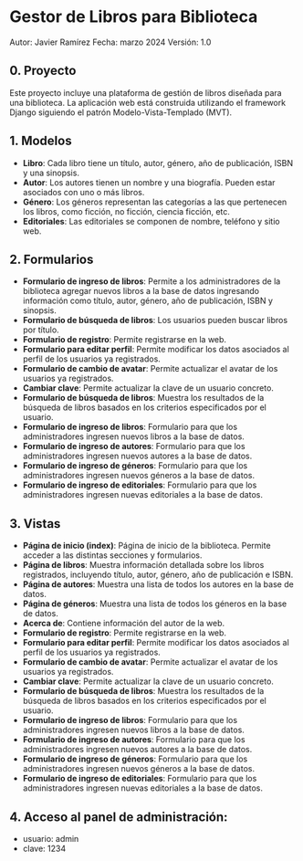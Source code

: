 # Gestor de Libros para Biblioteca

Autor: Javier Ramírez
Fecha: marzo 2024
Versión: 1.0

## 0. Proyecto

Este proyecto incluye una plataforma de gestión de libros diseñada para una biblioteca. La aplicación web está construida utilizando el framework Django siguiendo el patrón Modelo-Vista-Templado (MVT).

## 1. Modelos

- **Libro**: Cada libro tiene un título, autor, género, año de publicación, ISBN y una sinopsis.
- **Autor**: Los autores tienen un nombre y una biografía. Pueden estar asociados con uno o más libros.
- **Género**: Los géneros representan las categorías a las que pertenecen los libros, como ficción, no ficción, ciencia ficción, etc.
- **Editoriales**: Las editoriales se componen de nombre, teléfono y sitio web.

## 2. Formularios

- **Formulario de ingreso de libros**: Permite a los administradores de la biblioteca agregar nuevos libros a la base de datos ingresando información como título, autor, género, año de publicación, ISBN y sinopsis.
- **Formulario de búsqueda de libros**: Los usuarios pueden buscar libros por título.
- **Formulario de registro**: Permite registrarse en la web. 
- **Formulario para editar perfil**: Permite modificar los datos asociados al perfil de los usuarios ya registrados. 
- **Formulario de cambio de avatar**: Permite actualizar el avatar de los usuarios ya registrados. 
- **Cambiar clave**: Permite actualizar la clave de un usuario concreto.
- **Formulario de búsqueda de libros**: Muestra los resultados de la búsqueda de libros basados en los criterios especificados por el usuario.
- **Formulario de ingreso de libros**: Formulario para que los administradores ingresen nuevos libros a la base de datos.
- **Formulario de ingreso de autores**: Formulario para que los administradores ingresen nuevos autores a la base de datos.
- **Formulario de ingreso de géneros**: Formulario para que los administradores ingresen nuevos géneros a la base de datos.
- **Formulario de ingreso de editoriales**: Formulario para que los administradores ingresen nuevas editoriales a la base de datos.

## 3. Vistas

- **Página de inicio (index)**: Página de inicio de la biblioteca. Permite acceder a las distintas secciones y formularios.
- **Página de libros**: Muestra información detallada sobre los libros registrados, incluyendo título, autor, género, año de publicación e ISBN.
- **Página de autores**: Muestra una lista de todos los autores en la base de datos.
- **Página de géneros**: Muestra una lista de todos los géneros en la base de datos.
- **Acerca de**: Contiene información del autor de la web.
- **Formulario de registro**: Permite registrarse en la web. 
- **Formulario para editar perfil**: Permite modificar los datos asociados al perfil de los usuarios ya registrados. 
- **Formulario de cambio de avatar**: Permite actualizar el avatar de los usuarios ya registrados. 
- **Cambiar clave**: Permite actualizar la clave de un usuario concreto.
- **Formulario de búsqueda de libros**: Muestra los resultados de la búsqueda de libros basados en los criterios especificados por el usuario.
- **Formulario de ingreso de libros**: Formulario para que los administradores ingresen nuevos libros a la base de datos.
- **Formulario de ingreso de autores**: Formulario para que los administradores ingresen nuevos autores a la base de datos.
- **Formulario de ingreso de géneros**: Formulario para que los administradores ingresen nuevos géneros a la base de datos.
- **Formulario de ingreso de editoriales**: Formulario para que los administradores ingresen nuevas editoriales a la base de datos.

## 4. Acceso al panel de administración:

- usuario: admin
- clave: 1234
